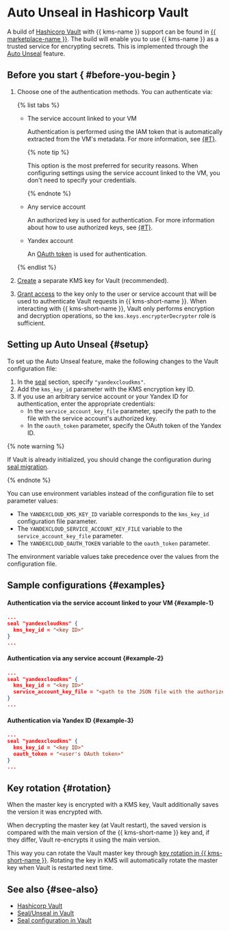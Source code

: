 # Auto Unseal in Hashicorp Vault

A build of [Hashicorp Vault](https://www.vaultproject.io/) with {{ kms-name }} support can be found in [{{ marketplace-name }}](https://cloud.yandex.com/en/marketplace/products/yc/vault-yckms). The build will enable you to use {{ kms-name }} as a trusted service for encrypting secrets. This is implemented through the [Auto Unseal](https://www.vaultproject.io/docs/concepts/seal#auto-unseal) feature.

## Before you start { #before-you-begin }

1. Choose one of the authentication methods. You can authenticate via:

    {% list tabs %}

    - The service account linked to your VM

        Authentication is performed using the IAM token that is automatically extracted from the VM's metadata. For more information, see [{#T}](../../compute/operations/vm-connect/auth-inside-vm.md).

        {% note tip %}

        This option is the most preferred for security reasons. When configuring settings using the service account linked to the VM, you don't need to specify your credentials.

        {% endnote %}

    - Any service account

        An authorized key is used for authentication. For more information about how to use authorized keys, see [{#T}](../../iam/operations/iam-token/create-for-sa.md#via-cli).

    - Yandex account

        An [OAuth token](../../iam/concepts/authorization/oauth-token.md) is used for authentication.

    {% endlist %}

1. [Create](../operations/key.md#create) a separate KMS key for Vault (recommended).

1. [Grant access](../../iam/operations/roles/grant.md) to the key only to the user or service account that will be used to authenticate Vault requests in {{ kms-short-name }}. When interacting with {{ kms-short-name }}, Vault only performs encryption and decryption operations, so the `kms.keys.encrypterDecrypter` role is sufficient.

## Setting up Auto Unseal {#setup}

To set up the Auto Unseal feature, make the following changes to the Vault configuration file:

   1. In the [seal](https://www.vaultproject.io/docs/configuration/seal#seal-stanza) section, specify `"yandexcloudkms"`.
   1. Add the `kms_key_id` parameter with the KMS encryption key ID.
   1. If you use an arbitrary service account or your Yandex ID for authentication, enter the appropriate credentials:
      * In the `service_account_key_file` parameter, specify the path to the file with the service account's authorized key.
      * In the `oauth_token` parameter, specify the OAuth token of the Yandex ID.

{% note warning %}

If Vault is already initialized, you should change the configuration during [seal migration](https://www.vaultproject.io/docs/concepts/seal#seal-migration).

{% endnote %}

You can use environment variables instead of the configuration file to set parameter values:

   * The `YANDEXCLOUD_KMS_KEY_ID` variable corresponds to the `kms_key_id` configuration file parameter.
   * The `YANDEXCLOUD_SERVICE_ACCOUNT_KEY_FILE` variable to the `service_account_key_file` parameter.
   * The `YANDEXCLOUD_OAUTH_TOKEN` variable to the `oauth_token` parameter.

   The environment variable values take precedence over the values from the configuration file.

## Sample configurations {#examples}

#### Authentication via the service account linked to your VM {#example-1}

```json
...
seal "yandexcloudkms" {
  kms_key_id = "<key ID>"
}
...
```

#### Authentication via any service account {#example-2}

```json
...
seal "yandexcloudkms" {
  kms_key_id = "<key ID>"
  service_account_key_file = "<path to the JSON file with the authorized key>"
}
...
```

#### Authentication via Yandex ID {#example-3}

```json
...
seal "yandexcloudkms" {
  kms_key_id = "<key ID>"
  oauth_token = "<user's OAuth token>"  
}
...
```

## Key rotation {#rotation}

When the master key is encrypted with a KMS key, Vault additionally saves the version it was encrypted with.

When decrypting the master key (at Vault restart), the saved version is compared with the main version of the {{ kms-short-name }} key and, if they differ, Vault re-encrypts it using the main version.

This way you can rotate the Vault master key through [key rotation in {{ kms-short-name }}](../concepts/version.md#rotate-key). Rotating the key in KMS will automatically rotate the master key when Vault is restarted next time.

## See also {#see-also}

* [Hashicorp Vault](https://www.vaultproject.io/)
* [Seal/Unseal in Vault](https://www.vaultproject.io/docs/concepts/seal)
* [Seal configuration in Vault](https://www.vaultproject.io/docs/configuration/seal)


